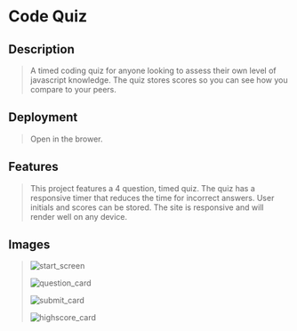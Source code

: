 # Code Quiz

## Description

> A timed coding quiz for anyone looking to assess their own level of javascript knowledge. The quiz stores scores so you can see how you compare to your peers.

## Deployment

> Open in the brower.

## Features

> This project features a 4 question, timed quiz. The quiz has a responsive timer that reduces the time for incorrect answers. User initials and scores can be stored. The site is responsive and will render well on any device. 

## Images

> ![start_screen](/Users/mitchellunderwood/Desktop/CodingBootcamp/Deployment/Code_Quiz/README_Support/start_screen.png)
>
> ![question_card](/Users/mitchellunderwood/Desktop/CodingBootcamp/Deployment/Code_Quiz/README_Support/question_card.png)
>
> ![submit_card](/Users/mitchellunderwood/Desktop/CodingBootcamp/Deployment/Code_Quiz/README_Support/submit_card.png)
>
> ![highscore_card](/Users/mitchellunderwood/Desktop/CodingBootcamp/Deployment/Code_Quiz/README_Support/highscore_card.png)
>
> 
